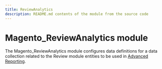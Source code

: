 ```yaml
---
title: ReviewAnalytics
description: README.md contents of the module from the source code
---
```


# Magento_ReviewAnalytics module

The Magento_ReviewAnalytics module configures data definitions for a data collection related to the Review module entities to be used in [Advanced Reporting](https://devdocs.magento.com/guides/v2.4/advanced-reporting/modules.html).

